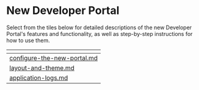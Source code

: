 # New Developer Portal

Select from the tiles below for detailed descriptions of the new Developer Portal's features and functionality, as well as step-by-step instructions for how to use them.

<table data-view="cards"><thead><tr><th data-type="content-ref"></th></tr></thead><tbody><tr><td><a href="configure-the-new-portal.md">configure-the-new-portal.md</a></td></tr><tr><td><a href="layout-and-theme.md">layout-and-theme.md</a></td></tr><tr><td><a href="application-logs.md">application-logs.md</a></td></tr></tbody></table>
